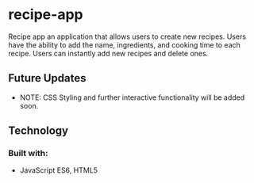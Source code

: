 # recipe-app

Recipe app an application that allows users to create new recipes. 
Users have the ability to add the name, ingredients, and cooking time to each recipe. Users can instantly add new recipes and delete ones.

## Future Updates
* NOTE: CSS Styling and further interactive functionality will be added soon.


## Technology

### Built with:
* JavaScript ES6, HTML5
